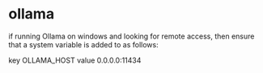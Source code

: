 # ollama

if running Ollama on windows and looking for remote access, then ensure that a system variable is added to as follows:

key OLLAMA_HOST 
value 0.0.0.0:11434

